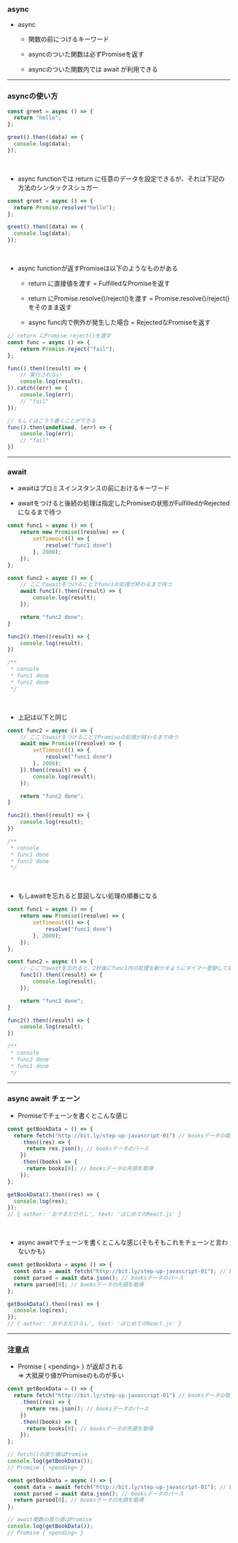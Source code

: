 ### async
- async
    - 関数の前につけるキーワード

    - asyncのついた関数は必ずPromiseを返す

    - asyncのついた関数内では await が利用できる　

---

### asyncの使い方

```js
const greet = async () => {
  return "hello";
};

greet().then((data) => {
  console.log(data);
});
```

<br>

- async functionでは return に任意のデータを設定できるが、それは下記の方法のシンタックスシュガー

```js
const greet = async () => {
  return Promise.resolve("hello");
};

greet().then((data) => {
  console.log(data);
});
```

<br>

- async functionが返すPromiseは以下のようなものがある
    - return に直接値を渡す = FulfilledなPromiseを返す

    - return にPromise.resolve()/reject()を渡す = Promise.resolve()/reject()をそのまま返す

    - async func内で例外が発生した場合 = RejectedなPromiseを返す

```js
// return にPromise.reject()を渡す
const func = async () => {
    return Promise.reject("fail");
};

func().then((result) => {
    // 実行されない
    console.log(result);
}).catch((err) => {
    console.log(err);
    // "fail"
});

// もしくはこうう書くことができる
func().then(undefined, (err) => {
    console.log(err);
    // "fail"
})
```

---

### await

- awaitはプロミスインスタンスの前におけるキーワード

- awaitをつけると後続の処理は指定したPromiseの状態がFulfilledかRejectedになるまで待つ
```js
const func1 = async () => {
    return new Promise((resolve) => {
        setTimeout(() => {
            resolve("func1 done")
        }, 2000);
    });
};

const func2 = async () => {
    // ここでawaitをつけることでfunc1の処理が終わるまで待つ
    await func1().then((result) => {
        console.log(result);
    });

    return "func2 done";
}

func2().then((result) => {
    console.log(result);
})

/**
 * console
 * func1 done
 * func2 done
 */
```

<br>

- 上記は以下と同じ
```js
const func2 = async () => {
    // ここでawaitをつけることでPromiseの処理が終わるまで待つ
    await new Promise((resolve) => {
        setTimeout(() => {
            resolve("func1 done")
        }, 2000);
    }).then((result) => {
        console.log(result);
    });

    return "func2 done";
}

func2().then((result) => {
    console.log(result);
})

/**
 * console
 * func1 done
 * func2 done
 */
```

<br>

- もしawaitを忘れると意図しない処理の順番になる
```js
const func1 = async () => {
    return new Promise((resolve) => {
        setTimeout(() => {
            resolve("func1 done")
        }, 2000);
    });
};

const func2 = async () => {
    // ここでawaitを忘れると、2秒後にfunc1内の処理を動かすようにタイマー登録して後続の処理に進む
    func1().then((result) => {
        console.log(result);
    });

    return "func2 done";
}

func2().then((result) => {
    console.log(result);
})

/**
 * console
 * func2 done
 * func1 done
 */
```

---

### async await チェーン

- Promiseでチェーンを書くとこんな感じ
```js
const getBookData = () => {
  return fetch("http://bit.ly/step-up-javascript-01") // booksデータの取得
    .then((res) => {
      return res.json(); // booksデータのパース
    })
    .then((books) => {
      return books[0]; // booksデータの先頭を取得
    });
};

getBookData().then((res) => {
  console.log(res);
});
// { author: 'おやまだひろし', text: 'はじめてのReact.js' }
```

<br>

- async awaitでチェーンを書くとこんな感じ(そもそもこれをチェーンと言わないかも)
```js
const getBookData = async () => {
  const data = await fetch("http://bit.ly/step-up-javascript-01"); // booksデータの取得
  const parsed = await data.json(); // booksデータのパース
  return parsed[0]; // booksデータの先頭を取得
};

getBookData().then((res) => {
  console.log(res);
});
// { author: 'おやまだひろし', text: 'はじめてのReact.js' }
```

---

### 注意点

- Promise { \<pending\> } が返却される  
    => 大抵戻り値がPromiseのものが多い

```js
const getBookData = () => {
  return fetch("http://bit.ly/step-up-javascript-01") // booksデータの取得
    .then((res) => {
      return res.json(); // booksデータのパース
    })
    .then((books) => {
      return books[0]; // booksデータの先頭を取得
    });
};

// fetch()の戻り値はPromise
console.log(getBookData());
// Promise { <pending> }
```


```js
const getBookData = async () => {
  const data = await fetch("http://bit.ly/step-up-javascript-01"); // booksデータの取得
  const parsed = await data.json(); // booksデータのパース
  return parsed[0]; // booksデータの先頭を取得
};

// await関数の戻り値はPromise
console.log(getBookData());
// Promise { <pending> }
```